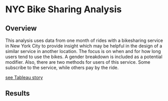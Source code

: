 # NYC Bike Sharing Analysis

## Overview
This analysis uses data from one month of rides with a bikesharing service in New York City to provide insight which may be helpful in the design of a similar service in another location. The focus is on when and for how long users tend to use the bikes. A gender breakdown is included as a potential modifier. Also, there are two methods for users of this service. Some subscribe to the service, while others pay by the ride. 

[see Tableau story](https://public.tableau.com/app/profile/anna.wiste/viz/NYCBikesharing_16392737140530/NYCBikesharing)


## Results




